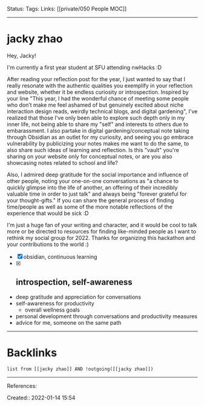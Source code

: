 Status: 
Tags: 
Links: [[private/050 People MOC]]
___
# jacky zhao
Hey, Jacky!

I'm currently a first year student at SFU attending nwHacks :D

After reading your reflection post for the year, I just wanted to say that I really resonate with the authentic qualities you exemplify in your reflection and website, whether it be endless curiosity or introspection. Inspired by your line "This year, I had the wonderful chance of meeting some people who don’t make me feel ashamed of but genuinely excited about niche interaction design reads, weirdly technical blogs, and digital gardening", I've realized that those I've only been able to explore such depth only in my inner life, not being able to share my "self" and interests to others due to embarassment. I also partake in digital gardening/conceptual note taking through Obsidian as an outlet for my curiosity, and seeing you go embrace vulnerability by publicizing your notes makes me want to do the same, to also share such ideas of learning and reflection. Is this "vault" you're sharing on your website only for conceptual notes, or are you also showcasing notes related to school and life? 

Also, I admired deep gratitude for the social importance and influence of other people, noting your one-on-one conversations as "a chance to quickly glimpse into the life of another, an offering of their incredibly valuable time in order to just talk" and always being "forever grateful for your thought-gifts." If you can share the general process of finding time/people as well as some of the more notable reflections of the experience that would be sick :D

I'm just a huge fan of your writing and character, and it would be cool to talk more or be directed to resources for finding like-minded people as I want to rethink my social group for 2022. Thanks for organizing this hackathon and your contributions to the world :)


- [x] obsidian, continuous learning
- [x] introspection, self-awareness
	- 
- deep gratitude and appreciation for conversations
- self-awareness for productivity
	- overall wellness goals
- personal development through conversations and productivity measures
- advice for me, someone on the same path


___
# Backlinks
```dataview
list from [[jacky zhao]] AND !outgoing([[jacky zhao]])
```
___
References:

Created:: 2022-01-14 15:54
